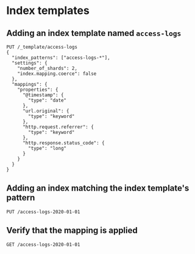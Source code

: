 # Index templates

## Adding an index template named `access-logs`
```
PUT /_template/access-logs
{
  "index_patterns": ["access-logs-*"],
  "settings": {
    "number_of_shards": 2,
    "index.mapping.coerce": false
  }, 
  "mappings": {
    "properties": {
      "@timestamp": {
        "type": "date"
      },
      "url.original": {
        "type": "keyword"
      },
      "http.request.referrer": {
        "type": "keyword"
      },
      "http.response.status_code": {
        "type": "long"
      }
    }
  }
}
```

## Adding an index matching the index template's pattern
```
PUT /access-logs-2020-01-01
```

## Verify that the mapping is applied
```
GET /access-logs-2020-01-01
```